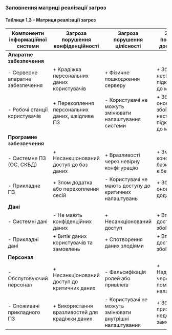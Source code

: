 ### Заповнення матриці реалізації загроз

#### Таблиця 1.3 – Матриця реалізації загроз

| Компоненти інформаційної системи  | Загроза порушення конфіденційності         | Загроза порушення цілісності               | Загроза порушення доступності              |
|----------------------------------|--------------------------------------------|--------------------------------------------|--------------------------------------------|
| **Апаратне забезпечення**        |                                            |                                            |                                            |
| - Серверне апаратне забезпечення | + Крадіжка персональних даних користувачів  | + Фізичне пошкодження серверу              | + Збої через нестабільне підключення до мережі |
| - Робочі станції користувачів    | + Перехоплення персональних даних, шкідливе ПЗ           | - Користувачі не можуть змінювати налаштування системи | + Збої після оновлень або збої через нестабільне підключення до мережі      |
| **Програмне забезпечення**       |                                            |                                            |                                            |
| - Системне ПЗ (ОС, СКБД)         | + Несанкціонований доступ до баз даних      | + Вразливості через невірну конфігурацію   | + Зміна конфігурації бази даних, кібератака |
| - Прикладне ПЗ                  | + Злом додатка або перехоплення сесій       | - Користувачі не мають доступу до критичних налаштувань | + Збої при оновленні додатку |
| **Дані**                        |                                            |                                            |                                            |
| - Системні дані                 | - Не мають конфіденційних даних | + Несанкціонований доступ | + Втрата доступу через збої системи        |
| - Прикладні дані    | + Витік даних користувачів та замовлень     | + Спотворення даних злодіями| + Втрата доступу через збої або атаки       |
| **Персонал**                    |                                            |                                            |                                            |
| - Обслуговуючий персонал         | + Несанкціонований доступ до критичних даних | - Фальсифікація ролей або привілеїв        | + Недоступність через помилкове налаштування |
| - Споживачі прикладного ПЗ       | + Використання вразливостей для крадіжки даних | - Користувачі не можуть змінювати внутрішні налаштування | + Збої призводять до недоступності замовлень |
